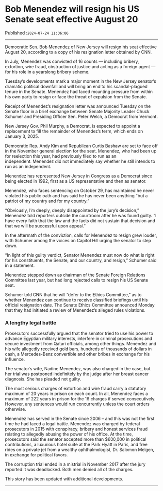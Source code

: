 # Bob Menendez will resign his US Senate seat effective August 20

Published :`2024-07-24 11:36:06`

---

Democratic Sen. Bob Menendez of New Jersey will resign his seat effective August 20, according to a copy of his resignation letter obtained by CNN.

In July, Menendez was convicted of 16 counts — including bribery, extortion, wire fraud, obstruction of justice and acting as a foreign agent — for his role in a yearslong bribery scheme.

Tuesday’s developments mark a major moment in the New Jersey senator’s dramatic political downfall and will bring an end to his scandal-plagued tenure in the Senate. Menendez had faced mounting pressure from within his own party to resign or face the threat of expulsion from the Senate.

Receipt of Menendez’s resignation letter was announced Tuesday on the Senate floor in a brief exchange between Senate Majority Leader Chuck Schumer and Presiding Officer Sen. Peter Welch, a Democrat from Vermont.

New Jersey Gov. Phil Murphy, a Democrat, is expected to appoint a replacement to fill the remainder of Menendez’s term, which ends on January 3, 2025.

Democratic Rep. Andy Kim and Republican Curtis Bashaw are set to face off in the November general election for the seat. Menendez, who had been up for reelection this year, had previously filed to run as an independent. Menendez did not immediately say whether he still intends to run as an independent.

Menendez has represented New Jersey in Congress as a Democrat since being elected in 1992, first as a US representative and then as senator.

Menendez, who faces sentencing on October 29, has maintained he never violated his public oath and has said he has never been anything “but a patriot of my country and for my country.”

“Obviously, I’m deeply, deeply disappointed by the jury’s decision,” Menendez told reporters outside the courtroom after he was found guilty. “I have every faith that the law and the facts did not sustain that decision and that we will be successful upon appeal.”

In the aftermath of the conviction, calls for Menendez to resign grew louder, with Schumer among the voices on Capitol Hill urging the senator to step down.

“In light of this guilty verdict, Senator Menendez must now do what is right for his constituents, the Senate, and our country, and resign,” Schumer said in a statement.

Menendez stepped down as chairman of the Senate Foreign Relations Committee last year, but had long rejected calls to resign his US Senate seat.

Schumer told CNN that he will “defer to the Ethics Committee,” as to whether Menendez can continue to receive classified briefings until his official resignation date. The Senate Ethics Committee announced Monday that they had initiated a review of Menendez’s alleged rules violations.

### A lengthy legal battle

Prosecutors successfully argued that the senator tried to use his power to advance Egyptian military interests, interfere in criminal prosecutions and secure investment from Qatari officials, among other things. Menendez and his wife allegedly received gold bars, hundreds of thousands of dollars in cash, a Mercedes-Benz convertible and other bribes in exchange for his influence.

The senator’s wife, Nadine Menendez, was also charged in the case, but her trial was postponed indefinitely by the judge after her breast cancer diagnosis. She has pleaded not guilty.

The most serious charges of extortion and wire fraud carry a statutory maximum of 20 years in prison on each count. In all, Menendez faces a maximum of 222 years in prison for the 16 charges if served consecutively. However, any sentences would run concurrently unless the court orders otherwise.

Menendez has served in the Senate since 2006 – and this was not the first time he had faced a legal battle. Menendez was charged by federal prosecutors in 2015 with conspiracy, bribery and honest services fraud relating to allegedly abusing the power of his office. At the time, prosecutors said the senator accepted more than $600,000 in political contributions, a luxurious hotel suite at the Park Hyatt in Paris, and free rides on a private jet from a wealthy ophthalmologist, Dr. Salomon Melgen, in exchange for political favors.

The corruption trial ended in a mistrial in November 2017 after the jury reported it was deadlocked. Both men denied all of the charges.

This story has been updated with additional developments.

---

